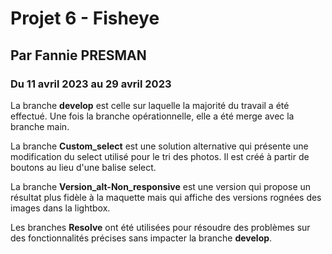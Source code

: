 # Projet 6 - Fisheye
## Par Fannie PRESMAN 
### Du 11 avril 2023 au 29 avril 2023

La branche **develop** est celle sur laquelle la majorité du travail a été effectué. Une fois la branche opérationnelle, elle a été merge avec la branche main.

La branche **Custom_select** est une solution alternative qui présente une modification du select utilisé pour le tri des photos. Il est créé à partir de boutons au lieu d'une balise select.

La branche **Version_alt-Non_responsive** est une version qui propose un résultat plus fidèle à la maquette mais qui affiche des versions rognées des images dans la lightbox.

Les branches **Resolve** ont été utilisées pour résoudre des problèmes sur des fonctionnalités précises sans impacter la branche **develop**.